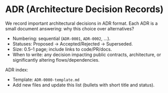 # ADR (Architecture Decision Records)

We record important architectural decisions in ADR format. Each ADR is a small document answering: why this choice over alternatives?

- Numbering: sequential (`ADR-0001`, `ADR-0002`, …).
- Statuses: Proposed → Accepted/Rejected → Superseded.
- Size: 0.5–1 page; include links to code/PR/docs.
- When to write: any decision impacting public contracts, architecture, or significantly altering flows/dependencies.

ADR index:
- Template: `ADR-0000-template.md`
- Add new files and update this list (bullets with short title and status).
